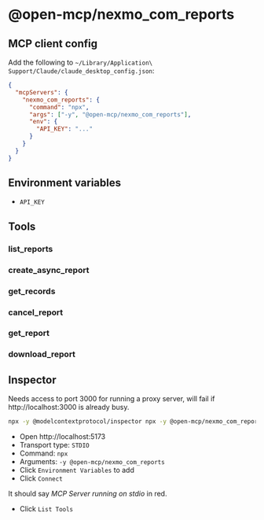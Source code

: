 # @open-mcp/nexmo_com_reports

## MCP client config

Add the following to `~/Library/Application\ Support/Claude/claude_desktop_config.json`:

```json
{
  "mcpServers": {
    "nexmo_com_reports": {
      "command": "npx",
      "args": ["-y", "@open-mcp/nexmo_com_reports"],
      "env": {
        "API_KEY": "..."
      }
    }
  }
}
```

## Environment variables

- `API_KEY`

## Tools

### list_reports

### create_async_report

### get_records

### cancel_report

### get_report

### download_report

## Inspector

Needs access to port 3000 for running a proxy server, will fail if http://localhost:3000 is already busy.

```bash
npx -y @modelcontextprotocol/inspector npx -y @open-mcp/nexmo_com_reports
```

- Open http://localhost:5173
- Transport type: `STDIO`
- Command: `npx`
- Arguments: `-y @open-mcp/nexmo_com_reports`
- Click `Environment Variables` to add
- Click `Connect`

It should say _MCP Server running on stdio_ in red.

- Click `List Tools`
